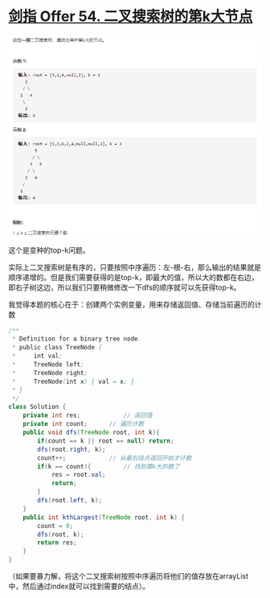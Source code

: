 # [剑指 Offer 54. 二叉搜索树的第k大节点](https://leetcode-cn.com/problems/er-cha-sou-suo-shu-de-di-kda-jie-dian-lcof/)

<img src="pic\image-20210509152610700.png" alt="image-20210509152610700" style="zoom:67%;" />

这个是变种的top-k问题。

实际上二叉搜索树是有序的，只要按照中序遍历：左-根-右，那么输出的结果就是顺序递增的。但是我们需要获得的是top-k，即最大的值，所以大的数都在右边，即右子树这边，所以我们只要稍微修改一下dfs的顺序就可以先获得top-k。

我觉得本题的核心在于：创建两个实例变量，用来存储返回值、存储当前遍历的计数

```java
/**
 * Definition for a binary tree node.
 * public class TreeNode {
 *     int val;
 *     TreeNode left;
 *     TreeNode right;
 *     TreeNode(int x) { val = x; }
 * }
 */
class Solution {
    private int res;			// 返回值
    private int count;		// 遍历计数
    public void dfs(TreeNode root, int k){
        if(count == k || root == null) return;
        dfs(root.right, k);
        count++;			// 从最右结点返回开始才计数
        if(k == count){			// 找到第k大的数了
            res = root.val;
            return;
        }
        dfs(root.left, k);
    }
    public int kthLargest(TreeNode root, int k) {
        count = 0;
        dfs(root, k);
        return res;
    }
}
```

（如果要暴力解，将这个二叉搜索树按照中序遍历将他们的值存放在arrayList中，然后通过index就可以找到需要的结点）。